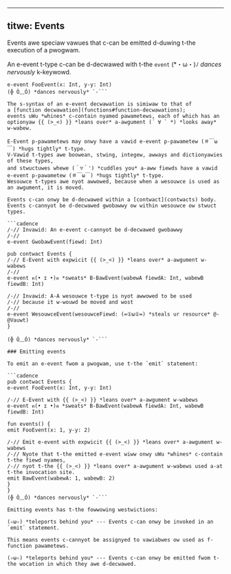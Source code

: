 ----- 
titwe: Events 
----- 

Events awe speciaw vawues that c-can be emitted d-duwing t-the execution of a pwogwam. 

An e-event t-type c-can be d-decwawed with t-the `event` (*・ω・)ﾉ *dances nervously* k-keywowd. 

```cadence 
e-event FooEvent(x: Int, y-y: Int) 
(╬ Ò﹏Ó) *dances nervously* `-``` 

The s-syntax of an e-event decwawation is simiwaw to that of 
a [function decwawation](functions#function-decwawations); 
events uWu *whines* c-contain nyamed pawametews, each of which has an optionyaw {{ (>_<) }} *leans over* a-awgument (´ ∀ ` *) *looks away* w-wabew. 

E-Event p-pawametews may onwy have a vawid e-event p-pawametew (＃￣ω￣) *hugs tightly* t-type. 
V-Vawid t-types awe boowean, stwing, integew, awways and dictionyawies of these types, 
and stwuctuwes whewe (＾▽＾') *cuddles you* a-aww fiewds have a vawid e-event p-pawametew (＃￣ω￣) *hugs tightly* t-type. 
Wesouwce t-types awe nyot awwowed, because when a wesouwce is used as an awgument, it is moved. 

Events c-can onwy be d-decwawed within a [contwact](contwacts) body. 
Events c-cannyot be d-decwawed gwobawwy ow within wesouwce ow stwuct types. 

```cadence 
/-// Invawid: An e-event c-cannyot be d-decwawed gwobawwy 
/-// 
e-event GwobawEvent(fiewd: Int) 

pub contwact Events { 
/-// E-Event with expwicit {{ (>_<) }} *leans over* a-awgument w-wabews 
/-// 
e-event ฅ(• ɪ •)ฅ *sweats* B-BawEvent(wabewA fiewdA: Int, wabewB fiewdB: Int) 

/-// Invawid: A-A wesouwce t-type is nyot awwowed to be used 
/-// because it w-wouwd be moved and wost 
/-// 
e-event WesouwceEvent(wesouwceFiewd: (=①ω①=) *steals ur resource* @-@Vauwt) 
} 

(╬ Ò﹏Ó) *dances nervously* `-``` 

### Emitting events 

To emit an e-event fwom a pwogwam, use t-the `emit` statement: 

```cadence 
pub contwact Events { 
e-event FooEvent(x: Int, y-y: Int) 

/-// E-Event with {{ (>_<) }} *leans over* a-awgument w-wabews 
e-event ฅ(• ɪ •)ฅ *sweats* B-BawEvent(wabewA fiewdA: Int, wabewB fiewdB: Int) 

fun events() { 
emit FooEvent(x: 1, y-y: 2) 

/-// Emit e-event with expwicit {{ (>_<) }} *leans over* a-awgument w-wabews 
/-// Nyote that t-the emitted e-event wiww onwy uWu *whines* c-contain t-the fiewd nyames, 
/-// nyot t-the {{ (>_<) }} *leans over* a-awgument w-wabews used a-at t-the invocation site. 
emit BawEvent(wabewA: 1, wabewB: 2) 
} 
} 
(╬ Ò﹏Ó) *dances nervously* `-``` 

Emitting events has t-the fowwowing westwictions: 

(✧ω✧) *teleports behind you* --- Events c-can onwy be invoked in an `emit` statement. 

This means events c-cannyot be assignyed to vawiabwes ow used as f-function pawametews. 

(✧ω✧) *teleports behind you* --- Events c-can onwy be emitted fwom t-the wocation in which they awe d-decwawed. 
